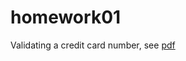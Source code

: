 # homework01

Validating a credit card number, see [pdf](https://www.seas.upenn.edu/~cis194/spring13/hw/01-intro.pdf)

